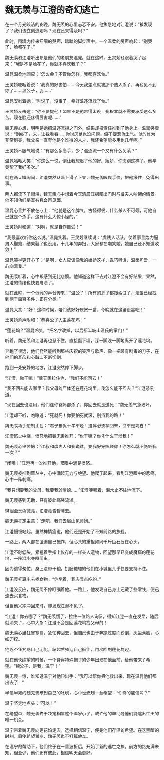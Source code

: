 # 魏无羡与江澄的奇幻逃亡

在一个月光皎洁的夜晚，魏无羡的心里忐忑不安。他焦急地对江澄说：“被发现了？我们该立刻逃走吗？现在还来得及吗？”

此时，围墙内传来细细的哭声，踏踏的脚步声中，一个温柔的男声响起：“别哭了，脸都花了。”

魏无羡和江澄听出那是他们的老朋友温晁。就在这时，王灵娇也跟着哭了起来：“我是不是脸花了，你就不喜欢我了？”

温晁温柔地回应：“怎么会？不管你怎样，我都喜欢你。”

王灵娇哽咽着说：“我真的好害怕…… 今天我差点就被那个贱人杀了，再也见不到你了…… 温公子，我……”

温晁安慰着她：“别说了，没事了。幸好温逐流救了你。”

王灵娇反击道：“你不要提他！如果不是他来得太晚，我根本就不需要承受这么多苦。现在脸还疼得厉害呢……”

魏无羡心想，明明是她把温逐流拒之门外，结果却把责任推到了他身上。温晁笑着说：“别疼了，来，让我看看……你讨厌他也没问题，但不要惹他生气。他的修为非常厉害，我父亲一直夸他是个难得的人才，我还希望能多用他几年呢。”

王灵娇不服气地说：“有那么多高手，少了温逐流一个又有什么关系？”

温晁哈哈大笑：“你这么一说，倒让我想起了他的好。娇娇，你快别这样了。他毕竟帮了我好多次。”

就在两人嬉闹间，江澄突然从墙上滑了下来，魏无羡眼疾手快，把他揪住，免得出事。

两人都流下了眼泪，魏无羡心中想着今天清晨江枫眠出门时与虞夫人吵架的情景。他不知他们是否有机会再见面。

温晁心里并不放在心上：“他就是这个脾气，古怪得很，什么杀人不可辱，可他自己就是个杀手。这有什么大惊小怪的。”

王灵娇附和道：“对啊，就是自作自受！”

“我最喜欢听你这么说。”温晁笑着。王灵娇继续说：“虞贱人活该，仗着家里势力逼男人娶她，结果娶了也没用。十几年的弃妇，大家都在嘲笑她，她自己还不知道收敛！”

温晁笑得更开心了：“是啊，女人应该像我的娇娇这样，乖巧听话，温柔可爱，一心向着我。”

魏无羡听着，心中却感到无比悲愤。他知道这样下去对江澄不会有好结果，果然，江澄的情绪也快要崩溃了。

就在此时，一个低沉的声音传来：“温公子！所有的房子都搜索过了，法宝已经找到两千四百多件，正在分类。”

温晁大笑：“好！这种时候，咱们该好好庆贺一番，今晚就在这里设宴吧！”

王灵娇娇声附和：“恭喜公子入主莲花坞！”

“莲花坞？”温晁冷笑，“把名字改掉，以后都叫岐山温氏的掌门！”

听着，魏无羡和江澄再也忍不住，直接翻下墙，深一脚浅一脚地离开了莲花坞。 

奔跑了很远，他们仍然能听到那些庆祝的笑声与歌声，像一把带有剧毒的刀子，在他们的耳朵和心脏上不断切割。

跑到一处安静的地方，江澄突然停下脚步。

“江澄，你干嘛！”魏无羡拉住他，“我们不能回去！”

“我不回去能去哪里？我父母的尸体还在莲花坞里，我怎么能不回去？”江澄怒吼道。

“现在回去也没用，他们连你爸妈都杀了，你回去就是送死！”魏无羡气急败坏。

江澄却不听，咆哮道：“死就死！你要怕死就滚，别挡我的路！”

魏无羡动手想制止他：“君子报仇十年不晚！遗体必须拿回来，但不是现在！”

江澄怒火中烧，愤怒地把魏无羡推开：“你干嘛？你凭什么干涉我！”

魏无羡心里苦恼：“江叔和虞夫人和我说过，要我好好照顾你！你怎么就不能听我一次？”

“闭嘴！”江澄再一次推开他，双眼中满是愤怒。

魏无羡被推到草丛中，心中涌起无力与绝望。他爬了起来，看到江澄眼中的悲痛，心中一阵刺痛。

“我只想要我的父母，我要我的爹娘……”江澄哽咽着，泪水止不住地流下。

魏无羡感到无助，只有彼此痛哭流涕。

徘徊至天色微亮，江澄竟昏昏睡去。

魏无羡打定主意：“走吧，我们去眉山见师姐。”

江澄慢慢站起，虽然神情疲惫，他们还是开始了不知前路的旅程。

一路上，两人都在强迫自己振作，但心头的重担如同千斤巨石压在心头。

江澄不时低头，紧握着手指上仅存的一样亲人遗物，回望那早已变成魔窟的莲花坞，一阵泪水夺眶而出。

因为逃得匆忙，身上没带干粮，饥肠辘辘的他们在小城里几乎快要支持不住。

魏无羡打算出去找食物：“你坐着，我去弄点吃的。”

江澄没反应，魏无羡不停叮嘱着他。一路上，他发现自己身上还藏了些零钱，便迅速去买食物。

但当他兴冲冲回来时，却发现江澄不见了。

“江澄！你去哪了？”魏无羡慌了，拉住一位路人询问，得知江澄一直在发呆，随后就消失了，心中大急：江澄不会是回莲花坞找父母的！

魏无羡心里狂冒寒意，急忙奔回去，但自己也由于奔跑过度而跌倒，灰尘满脸，心如刀绞。

他忍不住咒骂自己无能，站起后强迫自己振作，再次回到莲花坞边。

就在他快绝望的时候，一个身穿特殊袍子的少年出现在他面前，给他带来了希望。“魏公子，是我，温宁！”

魏无羡一惊，谁知道温宁对他伸出手：“我可以帮你把他救出来，现在温晁他们都出去了！”

半信半疑的魏无羡想到自己的处境，心中也燃起一丝希望：“你真的能信吗？”

温宁坚定地点头：“可以！”

在绝望中，魏无羡终于决定相信这个温家小子，或许他的帮助是他们能逃出生天的唯一机会。

温宁带着魏无羡向莲花坞走去。选择相信温宁，便是他们存活的希望。在这黑暗的时刻，即使希望渺小，魏无羡也不打算放弃。 

在温宁的帮助下，他们终于在一番波折后，开始了新的逃亡之旅。前方的路充满未知，但至少，他们还有彼此，相信明天会更好。